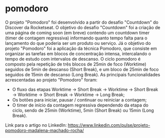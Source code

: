# pomodoro
O projeto "Pomodoro" foi desenvolvido a partir do desafio "Countdown" do Discover da Rocketseat. O objetivo do desafio "Countdown" foi a criação de uma página de coming soon (em breve) contendo um countdown timer (timer de contagem regressiva) informando quanto tempo falta para o lançamento do que poderia ser um produto ou serviço. Já o objetivo do projeto "Pomodoro" foi a aplicação da técnica Pomodoro, que consiste em organizar as tarefas em blocos de concentração intensa, intercalando o tempo de estudo com intervalos de descanso. O ciclo pomodoro é composto pela repetição de três blocos de 25min de foco (Worktime) seguidos de 5min de descanso (Short Break), e um bloco de 25min de foco seguidos de 15min de descanso (Long Break). As principais funcionalidades acrescentadas ao projeto "Pomodoro" foram:
- O fluxo das etapas Worktime -> Short Break -> Worktime -> Short Break -> Worktime -> Short Break -> Worktime -> Long Break;
- Os botões para iniciar, pausar / continuar ou reiniciar a contagem; 
- O timer de início da contagem regressiva dependendo da etapa do ciclo, sendo de 25min (Worktime), 5min (Short Break) ou 15min (Long Break).

Link para o artigo no LinkedIn: https://www.linkedin.com/pulse/projeto-pomodoro-madalena-machado-rocha/
